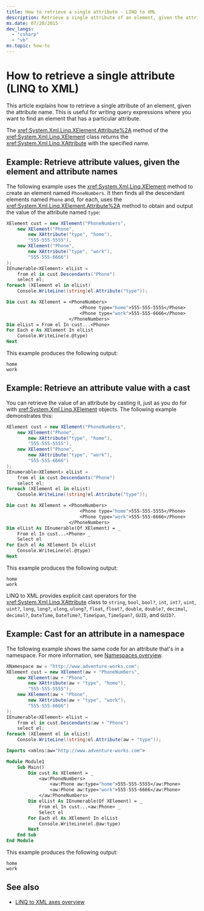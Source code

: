 ```yaml
---
title: How to retrieve a single attribute - LINQ to XML
description: Retrieve a single attribute of an element, given the attribute name.
ms.date: 07/20/2015
dev_langs:
  - "csharp"
  - "vb"
ms.topic: how-to
---
```


# How to retrieve a single attribute (LINQ to XML)

This article explains how to retrieve a single attribute of an element, given the attribute name. This is useful for writing query expressions where you want to find an element that has a particular attribute.

The <xref:System.Xml.Linq.XElement.Attribute%2A> method of the <xref:System.Xml.Linq.XElement> class returns the <xref:System.Xml.Linq.XAttribute> with the specified name.

## Example: Retrieve attribute values, given the element and attribute names

The following example uses the <xref:System.Xml.Linq.XElement> method to create an element named `PhoneNumbers`. It then finds all the descendant elements named `Phone` and, for each, uses the <xref:System.Xml.Linq.XElement.Attribute%2A> method to obtain and output the value of the attribute named `type`:

```csharp
XElement cust = new XElement("PhoneNumbers",
    new XElement("Phone",
        new XAttribute("type", "home"),
        "555-555-5555"),
    new XElement("Phone",
        new XAttribute("type", "work"),
        "555-555-6666")
);
IEnumerable<XElement> elList =
    from el in cust.Descendants("Phone")
    select el;
foreach (XElement el in elList)
    Console.WriteLine((string)el.Attribute("type"));
```

```vb
Dim cust As XElement = <PhoneNumbers>
                           <Phone type="home">555-555-5555</Phone>
                           <Phone type="work">555-555-6666</Phone>
                       </PhoneNumbers>
Dim elList = From el In cust...<Phone>
For Each e As XElement In elList
    Console.WriteLine(e.@type)
Next
```

This example produces the following output:

```output
home
work
```

## Example: Retrieve an attribute value with a cast

You can retrieve the value of an attribute by casting it, just as you do for with <xref:System.Xml.Linq.XElement> objects. The following example demonstrates this:

```csharp
XElement cust = new XElement("PhoneNumbers",
    new XElement("Phone",
        new XAttribute("type", "home"),
        "555-555-5555"),
    new XElement("Phone",
        new XAttribute("type", "work"),
        "555-555-6666")
);
IEnumerable<XElement> elList =
    from el in cust.Descendants("Phone")
    select el;
foreach (XElement el in elList)
    Console.WriteLine((string)el.Attribute("type"));
```

```vb
Dim cust As XElement = <PhoneNumbers>
                           <Phone type="home">555-555-5555</Phone>
                           <Phone type="work">555-555-6666</Phone>
                       </PhoneNumbers>
Dim elList As IEnumerable(Of XElement) = _
    From el In cust...<Phone> _
    Select el
For Each el As XElement In elList
    Console.WriteLine(el.@type)
Next
```

This example produces the following output:

```output
home
work
```

LINQ to XML provides explicit cast operators for the <xref:System.Xml.Linq.XAttribute> class to `string`, `bool`, `bool?`, `int`, `int?`, `uint`, `uint?`, `long`, `long?`, `ulong`, `ulong?`, `float`, `float?`, `double`, `double?`, `decimal`, `decimal?`, `DateTime`, `DateTime?`, `TimeSpan`, `TimeSpan?`, `GUID`, and `GUID?`.

## Example: Cast for an attribute in a namespace

The following example shows the same code for an attribute that's in a namespace. For more information, see [Namespaces overview](namespaces-overview.md).

```csharp
XNamespace aw = "http://www.adventure-works.com";
XElement cust = new XElement(aw + "PhoneNumbers",
    new XElement(aw + "Phone",
        new XAttribute(aw + "type", "home"),
        "555-555-5555"),
    new XElement(aw + "Phone",
        new XAttribute(aw + "type", "work"),
        "555-555-6666")
);
IEnumerable<XElement> elList =
    from el in cust.Descendants(aw + "Phone")
    select el;
foreach (XElement el in elList)
    Console.WriteLine((string)el.Attribute(aw + "type"));
```

```vb
Imports <xmlns:aw="http://www.adventure-works.com">

Module Module1
    Sub Main()
        Dim cust As XElement = _
            <aw:PhoneNumbers>
                <aw:Phone aw:type="home">555-555-5555</aw:Phone>
                <aw:Phone aw:type="work">555-555-6666</aw:Phone>
            </aw:PhoneNumbers>
        Dim elList As IEnumerable(Of XElement) = _
            From el In cust...<aw:Phone> _
            Select el
        For Each el As XElement In elList
            Console.WriteLine(el.@aw:type)
        Next
    End Sub
End Module
```

This example produces the following output:

```output
home
work
```

## See also

- [LINQ to XML axes overview](linq-xml-axes-overview.md)
